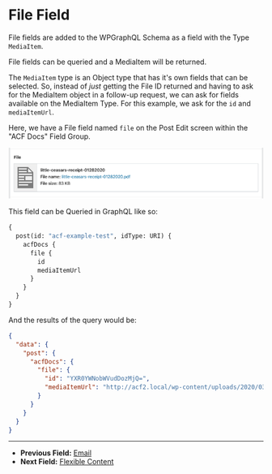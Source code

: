 # File Field

File fields are added to the WPGraphQL Schema as a field with the Type `MediaItem`.

File fields can be queried and a MediaItem will be returned.

The `MediaItem` type is an Object type that has it's own fields that can be selected. So, instead of _just_ getting the File ID returned and having to ask for the MediaItem object in a follow-up request, we can ask for fields available on the MediaItem Type. For this example, we ask for the `id` and `mediaItemUrl`.

Here, we have a File field named `file` on the Post Edit screen within the "ACF Docs" Field Group.

![File field in the Edit Post screen](../img/file-field-input.png?raw=true)

This field can be Queried in GraphQL like so:

```graphql
{
  post(id: "acf-example-test", idType: URI) {
    acfDocs {
      file {
        id
        mediaItemUrl
      }
    }
  }
}
```

And the results of the query would be:

```json
{
  "data": {
    "post": {
      "acfDocs": {
        "file": {
          "id": "YXR0YWNobWVudDozMjQ=",
          "mediaItemUrl": "http://acf2.local/wp-content/uploads/2020/03/little-ceasars-receipt-01282020.pdf"
        }
      }
    }
  }
}
```

----

- **Previous Field:** [Email](./email.md)
- **Next Field:** [Flexible Content](./flexible-content.md)
